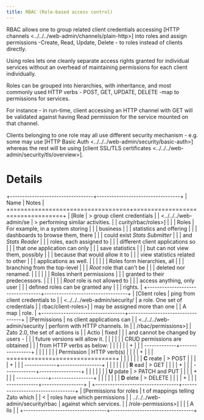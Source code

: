 ```yaml
---
title: RBAC (Role-based access control)
---
```


RBAC allows one to group related client credentials accessing [HTTP channels \<../../../web-admin/channels/plain-http\>]
into roles and assign permissions -Create, Read, Update, Delete - to roles instead of clients directly.

Using roles lets one cleanly separate access rights granted for individual services without an overhead of maintaining permissions
for each client individually.

Roles can be grouped into hierarchies, with inheritance, and most commonly used HTTP verbs - POST, GET, UPDATE, DELETE -map to permissions for services.

For instance - in run-time, client accessing an HTTP channel with GET will be validated against having Read permission for the service
mounted on that channel.

Clients belonging to one role may all use different security mechanism - e.g. some may use
[HTTP Basic Auth \<../../../web-admin/security/basic-auth\>]
whereas the rest will be using
[client SSL/TLS certificates \<../../../web-admin/security/tls/overview\>].

Details
=======

+----------------------------------+----------------------------------+
| Name                             | Notes                            |
+==================================+==================================+
| [Role                            | > group client credentials       |
| \<../../../web-admin/se          | > performing similar activities. |
| curity/rbac/roles\>] |                                  |
| Roles                            | For example, in a system storing |
|                                  | business                         |
|                                  | statistics and offering          |
|                                  | dashboards to browse them, there |
|                                  | could exist *Stats Submitter*    |
|                                  | and *Stats Reader*               |
|                                  | roles, each assigned to          |
|                                  | different client applications so |
|                                  | that one application can only    |
|                                  | save statistics                  |
|                                  | but can not view them, possibly  |
|                                  | because that would allow it to   |
|                                  | view statistics related to other |
|                                  | applications as well.            |
|                                  |                                  |
|                                  | Roles form hierarchies, all      |
|                                  | branching from the top-level     |
|                                  | *Root* role that can\'t be       |
|                                  | deleted nor renamed.             |
|                                  |                                  |
|                                  | Roles inherit permissions        |
|                                  | granted to their predecessors.   |
|                                  |                                  |
|                                  | *Root* role is not allowed to    |
|                                  | access anything, only user       |
|                                  | defined roles can be granted any |
|                                  | rights.                          |
+----------------------------------+----------------------------------+
| [Client roles                    | ping from client credentials to  |
| \<../../../web-admin/security/   | a role. One set of credentials   |
| rbac/client-roles\>] | may be assigned more than one    |
| A map                            | role.                            |
+----------------------------------+----------------------------------+
| [Permissions                     | ns client applications can       |
| \<../../../web-admin/security    | perform with HTTP channels. In   |
| /rbac/permissions\>] | Zato 2.0, the set of actions is  |
| Actio                            | fixed                            |
|                                  | and cannot be changed by users - |
|                                  | future versions will allow it.   |
|                                  |                                  |
|                                  | CRUD permissions are obtained    |
|                                  | from HTTP verbs as below:        |
|                                  |                                  |
|                                  | +                                |
|                                  | -------------+-----------------+ |
|                                  | |                                |
|                                  |  Permission  | HTTP verb(s)    | |
|                                  | +                                |
|                                  | =============+=================+ |
|                                  | |                                |
|                                  |  **C** reate | > POST          | |
|                                  | +                                |
|                                  | -------------+-----------------+ |
|                                  | |                                |
|                                  |  **R** ead   | > GET           | |
|                                  | +                                |
|                                  | -------------+-----------------+ |
|                                  | |                                |
|                                  |  **U** pdate | > PATCH and PUT | |
|                                  | +                                |
|                                  | -------------+-----------------+ |
|                                  | |                                |
|                                  |  **D** elete | > DELETE        | |
|                                  | +                                |
|                                  | -------------+-----------------+ |
+----------------------------------+----------------------------------+
| [Permissions for roles           | t of mappings telling Zato which |
| \<                               | roles have which permissions     |
| ../../../web-admin/security/rbac | against which services.          |
| /role-permissions\>] |                                  |
| A lis                            |                                  |
+----------------------------------+----------------------------------+
